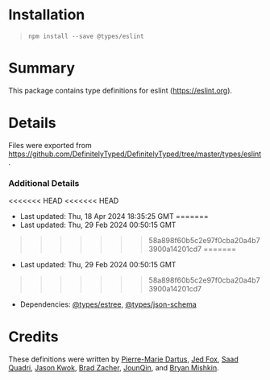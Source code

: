 # Installation
> `npm install --save @types/eslint`

# Summary
This package contains type definitions for eslint (https://eslint.org).

# Details
Files were exported from https://github.com/DefinitelyTyped/DefinitelyTyped/tree/master/types/eslint.

### Additional Details
<<<<<<< HEAD
<<<<<<< HEAD
 * Last updated: Thu, 18 Apr 2024 18:35:25 GMT
=======
 * Last updated: Thu, 29 Feb 2024 00:50:15 GMT
>>>>>>> 58a898f60b5c2e97f0cba20a4b73900a14201cd7
=======
 * Last updated: Thu, 29 Feb 2024 00:50:15 GMT
>>>>>>> 58a898f60b5c2e97f0cba20a4b73900a14201cd7
 * Dependencies: [@types/estree](https://npmjs.com/package/@types/estree), [@types/json-schema](https://npmjs.com/package/@types/json-schema)

# Credits
These definitions were written by [Pierre-Marie Dartus](https://github.com/pmdartus), [Jed Fox](https://github.com/j-f1), [Saad Quadri](https://github.com/saadq), [Jason Kwok](https://github.com/JasonHK), [Brad Zacher](https://github.com/bradzacher), [JounQin](https://github.com/JounQin), and [Bryan Mishkin](https://github.com/bmish).
